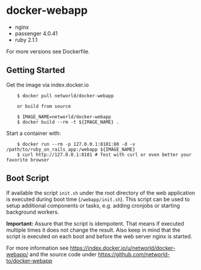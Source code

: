 # docker-webapp

- nginx
- passenger 4.0.41
- ruby 2.1.1

For more versions see Dockerfile.


## Getting Started

Get the image via index.docker.io

        $ docker pull networld/docker-webapp

        or build from source

        $ IMAGE_NAME=networld/docker-webapp
        $ docker build --rm -t ${IMAGE_NAME} .

  Start a container with:

        $ docker run --rm -p 127.0.0.1:8181:80 -d -v /path/to/ruby_on_rails_app:/webapp ${IMAGE_NAME}
        $ curl http://127.0.0.1:8181 # Test with curl or even better your favorite browser


## Boot Script

If available the script `init.sh` under the root directory of the web application is executed during boot time (`/webapp/init.sh`). This script can be used to setup additional components or tasks, e.g. adding cronjobs or starting background workers.

**Important:** Assure that the script is idempotent. That means if executed multiple times it does not change the result. Also keep in mind that the script is executed on each boot and before the web server nginx is started.

For more information see https://index.docker.io/u/networld/docker-webapp/ and
the source code under https://github.com/networld-to/docker-webapp

